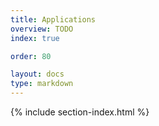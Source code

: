 ```yaml
---
title: Applications
overview: TODO
index: true

order: 80

layout: docs
type: markdown
---
```


{% include section-index.html %}
